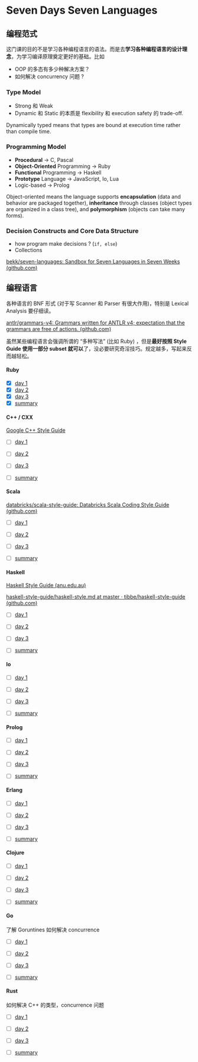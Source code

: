 # Seven Days Seven Languages

## 编程范式

这门课的目的不是学习各种编程语言的语法。而是去**学习各种编程语言的设计理念**，为学习编译原理奠定更好的基础。比如 

- OOP 的多态有多少种解决方案？
- 如何解决 concurrency 问题 ? 

### Type Model  
- Strong 和 Weak 
- Dynamic 和 Static 的本质是 flexibility 和 execution safety 的 trade-off. 

Dynamically typed means that types are bound at execution time rather than compile time.


### Programming Model 
- **Procedural** -> C, Pascal 
- **Object-Oriented** Programming -> Ruby 
- **Functional** Programming -> Haskell 
- **Prototype** Language -> JavaScript, Io, Lua 
- Logic-based -> Prolog 

Object-oriented means the language supports **encapsulation** (data and behavior are packaged together), **inheritance** through classes (object types are organized in a class tree), and **polymorphism** (objects can take many forms). 


### Decision Constructs and Core Data Structure 
- how program make decisions ? (`if, else`)
- Collections

[bekk/seven-languages: Sandbox for Seven Languages in Seven Weeks (github.com)](https://github.com/bekk/seven-languages)

## 编程语言

各种语言的 BNF 形式 (对于写 Scanner 和 Parser 有很大作用)，特别是 Lexical Analysis 要仔细读。

[antlr/grammars-v4: Grammars written for ANTLR v4; expectation that the grammars are free of actions. (github.com)](https://github.com/antlr/grammars-v4)

虽然某些编程语言会强调所谓的 “多种写法”  (比如 Ruby) ，但是**最好按照 Style Guide 使用一部分 subset 就可以**了，没必要研究奇淫技巧。规定越多，写起来反而越轻松。

#### Ruby 

- [x] [day 1](./ruby-day1.md) 
- [x] [day 2](./ruby-day2.md) 
- [x] [day 3](./ruby-day3.md) 
- [x] [summary](./ruby-summary.md) 

#### C++ / CXX

[Google C++ Style Guide](https://google.github.io/styleguide/cppguide.html)

- [ ] [day 1](./scala-day1.md) 

- [ ] [day 2](./scala-day2.md) 

- [ ] [day 3](./scala-day3.md) 

- [ ] [summary](./scala-summary.md) 

#### Scala 

[databricks/scala-style-guide: Databricks Scala Coding Style Guide (github.com)](https://github.com/databricks/scala-style-guide)

- [ ] [day 1](./scala-day1.md) 

- [ ] [day 2](./scala-day2.md) 

- [ ] [day 3](./scala-day3.md) 

- [ ] [summary](./scala-summary.md) 

#### Haskell 

[Haskell Style Guide (anu.edu.au)](https://cs.anu.edu.au/courses/comp1100/resources/04-style/)

[haskell-style-guide/haskell-style.md at master · tibbe/haskell-style-guide (github.com)](https://github.com/tibbe/haskell-style-guide/blob/master/haskell-style.md)

- [ ] [day 1](./haskll-day1.md) 

- [ ] [day 2](./haskll-day2.md) 

- [ ] [day 3](./haskll-day3.md) 

- [ ] [summary](./haskll-summary.md) 

#### Io

- [ ] [day 1](./io-day1.md)

- [ ] [day 2](./io-day2.md)

- [ ] [day 3](./io-day3.md) 

- [ ] [summary](./io-summary.md) 

#### Prolog 

- [ ] [day 1](./prolog-day1.md) 

- [ ] [day 2](./prolog-day2.md) 

- [ ] [day 3](./prolog-day3.md) 

- [ ] [summary](./prolog-summary.md) 

#### Erlang 

- [ ] [day 1](./erlang-day1.md) 

- [ ] [day 2](./erlang-day2.md) 

- [ ] [day 3](./erlang-day3.md) 

- [ ] [summary](./erlang-summary.md) 

#### Clojure

- [ ] [day 1](./clojure-day1.md) 

- [ ] [day 2](./clojure-day2.md) 

- [ ] [day 3](./clojure-day3.md) 

- [ ] [summary](./clojure-summary.md) 

#### Go

了解 Goruntines 如何解决 concurrence 

- [ ] [day 1](./go-day1.md) 

- [ ] [day 2](./go-day2.md) 

- [ ] [day 3](./go-day3.md) 

- [ ] [summary](./go-summary.md) 

#### Rust 

如何解决 C++ 的类型，concurrence 问题

- [ ] [day 1](./haskll-day1.md) 

- [ ] [day 2](./haskll-day2.md) 

- [ ] [day 3](./haskll-day3.md) 

- [ ] [summary](./haskll-summary.md) 







